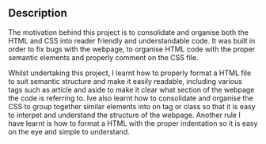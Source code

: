 # <Marketing-Mockup>

## Description

The motivation behind this project is to consolidate and organise both the HTML and CSS into reader friendly and understandable code. It was built in order to fix bugs with the webpage, to organise HTML code with the proper semantic elements and properly comment on the CSS file. 

Whilst undertaking this project, I learnt how to properly format a HTML file to suit semantic structure and make it easily readable, including various tags such as article and aside to make it clear what section of the webpage the code is referring to. Ive also learnt how to consolidate and organise the CSS to group together similar elements into on tag or class so that it is easy to interpet and understand the structure of the webpage. Another rule I have learnt is how to format a HTML with the proper indentation so it is easy on the eye and simple to understand. 

